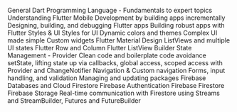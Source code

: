 General
Dart Programming Language - Fundamentals to expert topics
Understanding Flutter Mobile Development by building apps incrementally
Designing, building, and debugging Flutter apps
Building robust apps with Flutter
Styles & UI
Styles for UI
Dynamic colors and themes
Complex UI made simple
Custom widgets
Flutter Material Design
ListViews and multiple UI states
Flutter Row and Column
Flutter ListView Builder
State Management - Provider
Clean code and boilerplate code avoidance
setState, lifting state up via callbacks, global access, scoped access with Provider and ChangeNotifier
Navigation & Custom navigation
Forms, input handling, and validation
Managing and updating packages
Firebase
Databases and Cloud Firestore
Firebase Authentication
Firebase Firestore
Firebase Storage
Real-time communication with Firestore using Streams and StreamBuilder, Futures and FutureBuilder
